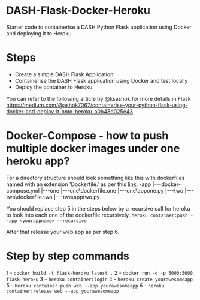 # DASH-Flask-Docker-Heroku
Starter code to containerise a DASH Python Flask application using Docker and deploying it to Heroku

# Steps
- Create a simple DASH Flask Application
- Containerise the DASH Flask application using Docker and test locally
- Deploy the container to Heroku 

You can refer to the following article by @ksashok for more details in Flask
https://medium.com/@ashok7067/containerise-your-python-flask-using-docker-and-deploy-it-onto-heroku-a0b48d025e43


# Docker-Compose - how to push multiple docker images under one heroku app?
For a directory structure should look something like this with dockerfiles named with an extension 'Dockerfile.<process-type>' as per this [link](https://devcenter.heroku.com/articles/container-registry-and-runtime).
-app
|---docker-compose.yml
|---one
|---one\dockerfile.one
|---one\appone.py
|---two
|---two\dockerfile.two
|---two\apptwo.py

You should replace step 5 in the steps below by a recursive call for heroku to look into each one of the dockerfile recursively.
`heroku container:push --app <yourappname> --recursive`

After that release your web app as per step 6.

# Step by step commands

1 - `docker build -t flask-heroku:latest .`
2 - `docker run -d -p 5000:5000 flask-heroku`
3 - `heroku container:login`
4 - `heroku create yourawesomeapp`
5 - `heroku container:push web --app yourawesomeapp`
6 - `heroku container:release web --app yourawesomeapp`
